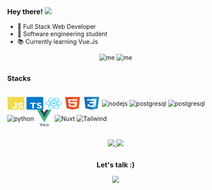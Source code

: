 ### Hey there! <img src="https://raw.githubusercontent.com/MartinHeinz/MartinHeinz/master/wave.gif" width="20px"> 

- 🔭 Full Stack Web Developer
- 🎨 Software engineering student
- 📚 Currently learning Vue.Js 

</div>
 
  <div align="center">
<img  height="60px" alt="me" src="https://s8.gifyu.com/images/ezgif-5-16fb41e7f4.gif">
<img  height="60px" alt="me" src="https://s8.gifyu.com/images/ezgif-5-16fb41e7f4.gif">
</div>
  
  ##
  ### Stacks
  
  <div style="display: inline_block"><br>
  <img align="center" alt="Js" height="30" width="40" src="https://raw.githubusercontent.com/devicons/devicon/master/icons/javascript/javascript-plain.svg">
  <img align="center" alt="Ts" height="30" width="40" src="https://raw.githubusercontent.com/devicons/devicon/master/icons/typescript/typescript-plain.svg">
  <img align="center" alt="React" height="30" width="40" src="https://raw.githubusercontent.com/devicons/devicon/master/icons/react/react-original.svg">
  <img align="center" alt="HTML" height="30" width="40" src="https://raw.githubusercontent.com/devicons/devicon/master/icons/html5/html5-original.svg">
  <img align="center" alt="CSS" height="30" width="40" src="https://raw.githubusercontent.com/devicons/devicon/master/icons/css3/css3-original.svg">
  <img align="center" alt="nodejs" height="40" width="40" src="https://img.icons8.com/fluency/48/000000/node-js.png">
  <img align="center" alt="postgresql" height="40" width="40" src="https://img.icons8.com/color/48/000000/postgreesql.png">
  <img align="center" alt="postgresql" height="40" width="40" src="https://raw.githubusercontent.com/marwin1991/profile-technology-icons/refs/heads/main/icons/express.png">
  <img align="center" alt="python" height="40" width="40" src="https://cdn.jsdelivr.net/gh/devicons/devicon/icons/python/python-original.svg">
  <img align="center" alt="vueJs" height="40" width="40" src="https://raw.githubusercontent.com/devicons/devicon/master/icons/vuejs/vuejs-original-wordmark.svg">
  <img align="center" alt="Nuxt" height="40" width="40" src="https://raw.githubusercontent.com/marwin1991/profile-technology-icons/refs/heads/main/icons/nuxt_js.png">
  <img align="center" alt="Tailwind" height="40" width="40" src="https://raw.githubusercontent.com/marwin1991/profile-technology-icons/refs/heads/main/icons/tailwind_css.png">
  
</div>


##

<div align="center">
<a href="https://github.com/anavgbc/">
  <img width="40%" src="https://github-readme-stats.vercel.app/api/top-langs/?username=anavgbc&layout=compact&langs_count=7&theme=radical"/>
  <img src ="https://github-readme-streak-stats.herokuapp.com?user=anavgbc&theme=radical&hide_border=true&background=FFFFFF00">
</a>
  
  
  
  


  ##
  ### Let's talk :)
  <div> 
    
  <a href="https://www.linkedin.com/in/agomesbc/" target="_blank"><img src="https://img.shields.io/badge/-LinkedIn-%230077B5?style=for-the-badge&logo=linkedin&logoColor=white" target="_blank"></a>  
</div>
